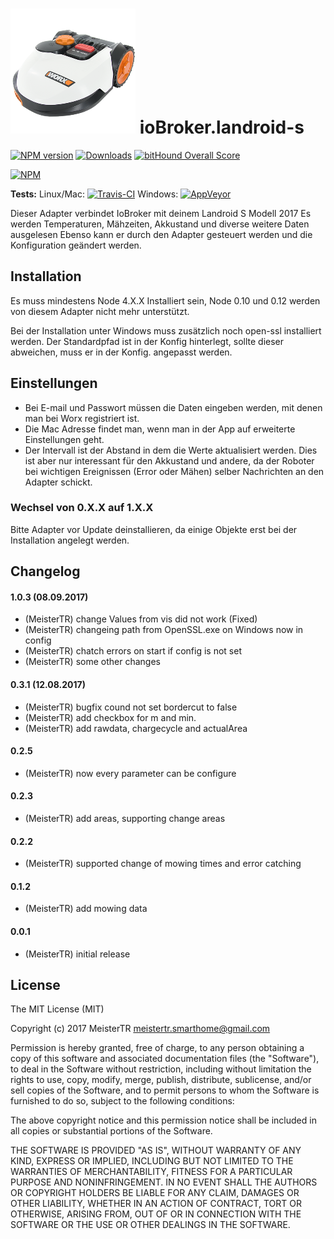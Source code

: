 ![Logo](admin/landroid-s.png)
ioBroker.landroid-s
=============

[![NPM version](http://img.shields.io/npm/v/iobroker.landroid-s.svg)](https://www.npmjs.com/package/iobroker.landroid-s)
[![Downloads](https://img.shields.io/npm/dm/iobroker.landroid-s.svg)](https://www.npmjs.com/package/iobroker.landroid-s)
[![bitHound Overall Score](https://www.bithound.io/github/MeisterTR/ioBroker.landroid-s/badges/score.svg)](https://www.bithound.io/github/MeisterTR/iobroker.landroid-s)

[![NPM](https://nodei.co/npm/iobroker.landroid-s.png?downloads=true)](https://nodei.co/npm/iobroker.landroid-s/)

**Tests:** Linux/Mac: [![Travis-CI](https://api.travis-ci.org/MeisterTR/ioBroker.landroid-s.svg?branch=master)](https://travis-ci.org/MeisterTR/ioBroker.landroid-s)
Windows: [![AppVeyor](https://ci.appveyor.com/api/projects/status/github/MeisterTR/ioBroker.landroid-s?branch=master&svg=true)](https://ci.appveyor.com/project/MeisterTR/ioBroker-landroid-s/)


Dieser Adapter verbindet IoBroker mit deinem Landroid S Modell 2017
Es werden Temperaturen, Mähzeiten, Akkustand und diverse weitere Daten ausgelesen
Ebenso kann er durch den Adapter gesteuert werden und die Konfiguration geändert werden.

## Installation
Es muss mindestens Node 4.X.X Installiert sein, Node 0.10 und 0.12 werden von diesem Adapter nicht mehr unterstützt.

Bei der Installation unter Windows muss zusätzlich noch open-ssl installiert werden. Der Standardpfad ist in der Konfig hinterlegt, sollte dieser abweichen, muss er in der Konfig. angepasst werden.

## Einstellungen
- Bei E-mail und Passwort müssen die Daten eingeben werden, mit denen man bei Worx registriert ist.
- Die Mac Adresse findet man, wenn man in der App auf erweiterte Einstellungen geht.
- Der Intervall ist der Abstand in dem die Werte aktualisiert werden.  Dies ist aber nur interessant für den Akkustand und andere, da der Roboter bei wichtigen Ereignissen (Error oder Mähen) selber Nachrichten an den Adapter schickt.

### Wechsel von 0.X.X auf 1.X.X
Bitte Adapter vor Update deinstallieren, da einige Objekte erst bei der Installation angelegt werden.


## Changelog
#### 1.0.3 (08.09.2017)
* (MeisterTR) change Values from vis did not work (Fixed)
* (MeisterTR) changeing path from OpenSSL.exe on Windows now in config
* (MeisterTR) chatch errors on start if config is not set
* (MeisterTR) some other changes
#### 0.3.1 (12.08.2017)
* (MeisterTR) bugfix cound not set bordercut to false
* (MeisterTR) add checkbox for m and min.
* (MeisterTR) add rawdata, chargecycle and actualArea
#### 0.2.5
* (MeisterTR) now every parameter can be configure
#### 0.2.3
* (MeisterTR) add areas, supporting change areas
#### 0.2.2
* (MeisterTR) supported change of mowing times and error catching
#### 0.1.2
* (MeisterTR) add mowing data
#### 0.0.1
* (MeisterTR) initial release

## License
The MIT License (MIT)

Copyright (c) 2017 MeisterTR <meistertr.smarthome@gmail.com>

Permission is hereby granted, free of charge, to any person obtaining a copy
of this software and associated documentation files (the "Software"), to deal
in the Software without restriction, including without limitation the rights
to use, copy, modify, merge, publish, distribute, sublicense, and/or sell
copies of the Software, and to permit persons to whom the Software is
furnished to do so, subject to the following conditions:

The above copyright notice and this permission notice shall be included in
all copies or substantial portions of the Software.

THE SOFTWARE IS PROVIDED "AS IS", WITHOUT WARRANTY OF ANY KIND, EXPRESS OR
IMPLIED, INCLUDING BUT NOT LIMITED TO THE WARRANTIES OF MERCHANTABILITY,
FITNESS FOR A PARTICULAR PURPOSE AND NONINFRINGEMENT. IN NO EVENT SHALL THE
AUTHORS OR COPYRIGHT HOLDERS BE LIABLE FOR ANY CLAIM, DAMAGES OR OTHER
LIABILITY, WHETHER IN AN ACTION OF CONTRACT, TORT OR OTHERWISE, ARISING FROM,
OUT OF OR IN CONNECTION WITH THE SOFTWARE OR THE USE OR OTHER DEALINGS IN
THE SOFTWARE.
